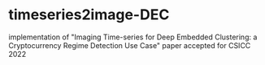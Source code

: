 # timeseries2image-DEC
implementation of "Imaging Time-series for Deep Embedded Clustering: a Cryptocurrency Regime Detection Use Case" paper accepted for CSICC 2022
